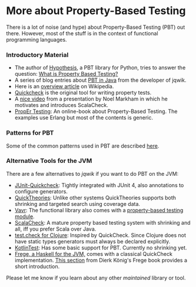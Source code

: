 # More about Property-Based Testing

There is a lot of noise (and hype) about Property-Based Testing (PBT) out there.
However, most of the stuff is in the context of functional programming languages.

### Introductory Material

- The author of [Hypothesis](https://hypothesis.works/), a PBT library for Python, 
  tries to answer the question: 
  [What is Property Based Testing?](https://hypothesis.works/articles/what-is-property-based-testing/)
- A series of blog entries about 
  [PBT in Java](https://blog.johanneslink.net/2018/03/24/property-based-testing-in-java-introduction/)
  from the developer of jqwik.
- Here is an [overview article](https://en.wikipedia.org/wiki/Property_testing) on Wikipedia.
- [Quickcheck](https://en.wikipedia.org/wiki/QuickCheck) is the original tool for writing property tests.
- A [nice video](https://www.youtube.com/watch?v=fltD7yrHbUA) from a presentation by Noel Markham
  in which he motivates and introduces ScalaCheck.
- [PropEr Testing](http://propertesting.com/): An online-book about Property-Based Testing.
  The examples use Erlang but most of the contents is generic. 

### Patterns for PBT

Some of the common patterns used in PBT are described 
[here](http://blog.ssanj.net/posts/2016-06-26-property-based-testing-patterns.html).

### Alternative Tools for the JVM

There are a few alternatives to _jqwik_ if you want to do PBT on the JVM:

- [JUnit-Quickcheck](http://pholser.github.io/junit-quickcheck): 
  Tightly integrated with JUnit 4, also annotations to configure generators.
- [QuickTheories](https://github.com/ncredinburgh/QuickTheories):
  Unlike other systems QuickTheories supports both shrinking and targeted search using coverage data.
- [Vavr](http://www.vavr.io/): The functional library also comes with a 
  [property-based testing module](https://github.com/vavr-io/vavr/tree/master/vavr-test).
- [ScalaCheck](http://www.scalacheck.org/): A mature property based testing system with shrinking and all, 
  iff you prefer Scala over Java.
- [test.check for Clojure](https://github.com/clojure/test.check): Inspired by QuickCheck. Since Clojure
  does not have static types generators must always be declared explicitly.
- [KotlinTest](https://github.com/kotlintest/kotlintest): Has some basic support for PBT. 
  Currently no shrinking yet.
- [Frege, a Haskell for the JVM,](https://github.com/Frege/frege)
  comes with a classical QuickCheck implementation.
  [This section](https://dierk.gitbooks.io/fregegoodness/content/src/docs/asciidoc/qc_property.html)
  from Dierk König's Frege book provides a short introduction.

  
Please let me know if you learn about any other _maintained_ library or tool.
